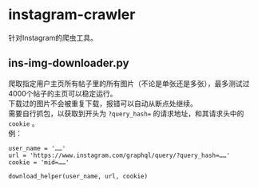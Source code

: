 # instagram-crawler
针对Instagram的爬虫工具。  
## ins-img-downloader.py
爬取指定用户主页所有帖子里的所有图片（不论是单张还是多张），最多测试过4000个帖子的主页可以稳定运行。  
下载过的图片不会被重复下载，报错可以自动从断点处继续。  
需要自行抓包，以获取到开头为 ```?query_hash=``` 的请求地址，和其请求头中的 ```cookie``` 。  
例：  
```
user_name = '……'  
url = 'https://www.instagram.com/graphql/query/?query_hash=……'  
cookie = 'mid=……'  
  
download_helper(user_name, url, cookie)  
```
